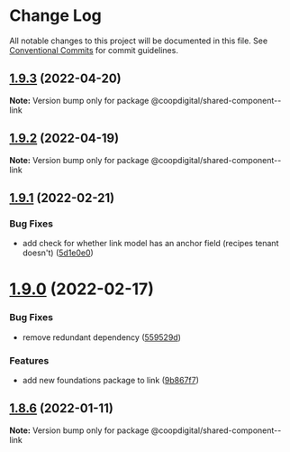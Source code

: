# Change Log

All notable changes to this project will be documented in this file.
See [Conventional Commits](https://conventionalcommits.org) for commit guidelines.

## [1.9.3](https://github.com/coopdigital/coop-frontend/compare/@coopdigital/shared-component--link@1.9.2...@coopdigital/shared-component--link@1.9.3) (2022-04-20)

**Note:** Version bump only for package @coopdigital/shared-component--link





## [1.9.2](https://github.com/coopdigital/coop-frontend/compare/@coopdigital/shared-component--link@1.9.1...@coopdigital/shared-component--link@1.9.2) (2022-04-19)

**Note:** Version bump only for package @coopdigital/shared-component--link





## [1.9.1](https://github.com/coopdigital/coop-frontend/compare/@coopdigital/shared-component--link@1.9.0...@coopdigital/shared-component--link@1.9.1) (2022-02-21)


### Bug Fixes

* add check for whether link model has an anchor field (recipes tenant doesn't) ([5d1e0e0](https://github.com/coopdigital/coop-frontend/commit/5d1e0e06780de274e1441864d4770595049134d2))





# [1.9.0](https://github.com/coopdigital/coop-frontend/compare/@coopdigital/shared-component--link@1.8.6...@coopdigital/shared-component--link@1.9.0) (2022-02-17)


### Bug Fixes

* remove redundant dependency ([559529d](https://github.com/coopdigital/coop-frontend/commit/559529de27fa0e328b31791187309b71514043a3))


### Features

* add new foundations package to link ([9b867f7](https://github.com/coopdigital/coop-frontend/commit/9b867f7a077976caf34ac0fba05cb8af56d2c6d6))





## [1.8.6](https://github.com/coopdigital/coop-frontend/compare/@coopdigital/shared-component--link@1.8.5...@coopdigital/shared-component--link@1.8.6) (2022-01-11)

**Note:** Version bump only for package @coopdigital/shared-component--link
